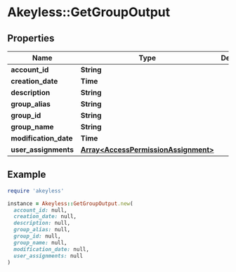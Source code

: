 # Akeyless::GetGroupOutput

## Properties

| Name | Type | Description | Notes |
| ---- | ---- | ----------- | ----- |
| **account_id** | **String** |  | [optional] |
| **creation_date** | **Time** |  | [optional] |
| **description** | **String** |  | [optional] |
| **group_alias** | **String** |  | [optional] |
| **group_id** | **String** |  | [optional] |
| **group_name** | **String** |  | [optional] |
| **modification_date** | **Time** |  | [optional] |
| **user_assignments** | [**Array&lt;AccessPermissionAssignment&gt;**](AccessPermissionAssignment.md) |  | [optional] |

## Example

```ruby
require 'akeyless'

instance = Akeyless::GetGroupOutput.new(
  account_id: null,
  creation_date: null,
  description: null,
  group_alias: null,
  group_id: null,
  group_name: null,
  modification_date: null,
  user_assignments: null
)
```

